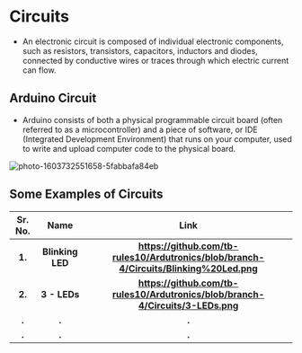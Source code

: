 # Circuits
 
 * An electronic circuit is composed of individual electronic components, such as resistors, transistors, capacitors, inductors and diodes, connected by conductive wires or traces through which electric current can flow.



## Arduino Circuit

* Arduino consists of both a physical programmable circuit board (often referred to as a microcontroller) and a piece of software, or IDE (Integrated Development Environment) that runs on your computer, used to write and upload computer code to the physical board.

![photo-1603732551658-5fabbafa84eb](https://user-images.githubusercontent.com/58645688/137644218-4b14f202-640e-497f-a06a-4c6d81a72b75.jpg)


## Some Examples of Circuits

Sr. No.                    |   Name                    |       Link
:-------------------------:|:-------------------------:|:-------------------------:
**1.**                 | **Blinking LED**                  |                  **https://github.com/tb-rules10/Ardutronics/blob/branch-4/Circuits/Blinking%20Led.png**
**2.**                 | **3 - LEDs**                  |                 **https://github.com/tb-rules10/Ardutronics/blob/branch-4/Circuits/3-LEDs.png**
**.**                 | **.**                  |                 **.**
**.**                 | **.**                  |                 **.**


